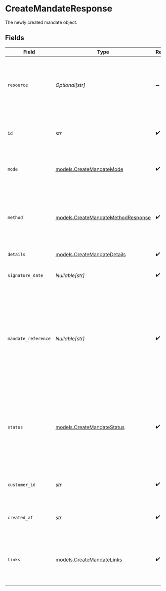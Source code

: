 # CreateMandateResponse

The newly created mandate object.


## Fields

| Field                                                                                                                                                                               | Type                                                                                                                                                                                | Required                                                                                                                                                                            | Description                                                                                                                                                                         | Example                                                                                                                                                                             |
| ----------------------------------------------------------------------------------------------------------------------------------------------------------------------------------- | ----------------------------------------------------------------------------------------------------------------------------------------------------------------------------------- | ----------------------------------------------------------------------------------------------------------------------------------------------------------------------------------- | ----------------------------------------------------------------------------------------------------------------------------------------------------------------------------------- | ----------------------------------------------------------------------------------------------------------------------------------------------------------------------------------- |
| `resource`                                                                                                                                                                          | *Optional[str]*                                                                                                                                                                     | :heavy_minus_sign:                                                                                                                                                                  | Indicates the response contains a mandate object. Will always contain the string `mandate` for this endpoint.                                                                       |                                                                                                                                                                                     |
| `id`                                                                                                                                                                                | *str*                                                                                                                                                                               | :heavy_check_mark:                                                                                                                                                                  | The identifier uniquely referring to this mandate. Example: `mdt_pWUnw6pkBN`.                                                                                                       | mdt_5B8cwPMGnU                                                                                                                                                                      |
| `mode`                                                                                                                                                                              | [models.CreateMandateMode](../models/createmandatemode.md)                                                                                                                          | :heavy_check_mark:                                                                                                                                                                  | Whether this entity was created in live mode or in test mode.                                                                                                                       | live                                                                                                                                                                                |
| `method`                                                                                                                                                                            | [models.CreateMandateMethodResponse](../models/createmandatemethodresponse.md)                                                                                                      | :heavy_check_mark:                                                                                                                                                                  | Payment method of the mandate.<br/><br/>SEPA Direct Debit and PayPal mandates can be created directly.                                                                              | directdebit                                                                                                                                                                         |
| `details`                                                                                                                                                                           | [models.CreateMandateDetails](../models/createmandatedetails.md)                                                                                                                    | :heavy_check_mark:                                                                                                                                                                  | N/A                                                                                                                                                                                 |                                                                                                                                                                                     |
| `signature_date`                                                                                                                                                                    | *Nullable[str]*                                                                                                                                                                     | :heavy_check_mark:                                                                                                                                                                  | The date when the mandate was signed in `YYYY-MM-DD` format.                                                                                                                        | 2025-01-01                                                                                                                                                                          |
| `mandate_reference`                                                                                                                                                                 | *Nullable[str]*                                                                                                                                                                     | :heavy_check_mark:                                                                                                                                                                  | A custom mandate reference. For SEPA Direct Debit, it is vital to provide a unique reference. Some banks will<br/>decline Direct Debit payments if the mandate reference is not unique. | ID-1023892                                                                                                                                                                          |
| `status`                                                                                                                                                                            | [models.CreateMandateStatus](../models/createmandatestatus.md)                                                                                                                      | :heavy_check_mark:                                                                                                                                                                  | The status of the mandate. A status can be `pending` for mandates when the first payment is not yet finalized, or<br/>when we did not received the IBAN yet from the first payment. | valid                                                                                                                                                                               |
| `customer_id`                                                                                                                                                                       | *str*                                                                                                                                                                               | :heavy_check_mark:                                                                                                                                                                  | The identifier referring to the [customer](get-customer) this mandate was linked to.                                                                                                | cst_5B8cwPMGnU                                                                                                                                                                      |
| `created_at`                                                                                                                                                                        | *str*                                                                                                                                                                               | :heavy_check_mark:                                                                                                                                                                  | The entity's date and time of creation, in [ISO 8601](https://en.wikipedia.org/wiki/ISO_8601) format.                                                                               | 2024-03-20T09:13:37.0Z                                                                                                                                                              |
| `links`                                                                                                                                                                             | [models.CreateMandateLinks](../models/createmandatelinks.md)                                                                                                                        | :heavy_check_mark:                                                                                                                                                                  | An object with several relevant URLs. Every URL object will contain an `href` and a `type` field.                                                                                   |                                                                                                                                                                                     |